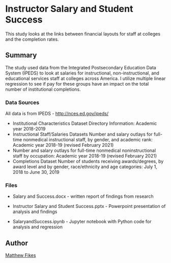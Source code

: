 # Instructor Salary and Student Success

This study looks at the links between financial layouts for staff at colleges and the completion rates.


## Summary

The study used data from the Integrated Postsecondary Education Data System (IPEDS) to look at salaries for instructional, non-instructional, and educational services staff at colleges across America. I utilize multiple linear regression to see if pay for these groups have an impact on the total number of institutional completions.

### Data Sources

All data is from IPEDS - http://nces.ed.gov/ipeds/

* Institutional Characteristics Dataset
 Directory Information: Academic year 2018-2019
* Instructional Staff/Salaries Datasets
 Number and salary outlays for full-time nonmedical instructional staff, by gender, and academic rank: Academic year 2018-19 (revised February 2021)
* Number and salary outlays for full-time nonmedical noninstructional staff by occupation: Academic year 2018-19 (revised February 2021)
* Completions Dataset
Number of students receiving awards/degrees, by award level and by gender, race/ethnicity and age categories: July 1, 2018 to June 30, 2019



### Files

* Salary and Success.docx - written report of findings from research

* Instructor Salary and Student Success.pptx - Powerpoint presentation of analysis and findings

* SalaryandSuccess.ipynb - Jupyter notebook with Python code for analysis and regression


## Author

[Matthew Fikes](https://www.linkedin.com/in/matthew-fikes-0ab91213/)

